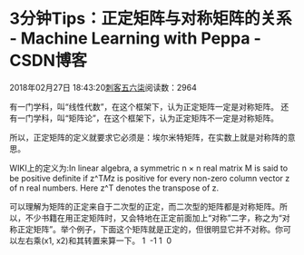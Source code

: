 # 3分钟Tips：正定矩阵与对称矩阵的关系 - Machine Learning with Peppa - CSDN博客





2018年02月27日 18:43:20[刺客五六柒](https://me.csdn.net/qq_39521554)阅读数：2964







有一门学科，叫“线性代数”，在这个框架下，认为正定矩阵一定是对称矩阵。
还有一门学科，叫“矩阵论”，在这个框架下，认为正定矩阵不一定是对称矩阵。

所以，正定矩阵的定义就要求它必须是：埃尔米特矩阵，在实数上就是对称阵的意思。

WIKI上的定义为:In linear algebra, a symmetric n × n real matrix M is said to be positive definite if z^T*M*z is positive for every non-zero column vector z of n real numbers. Here z^T denotes the transpose of z.


可以理解为矩阵的正定来自于二次型的正定，而二次型的矩阵都是对称矩阵。所以，不少书籍在用正定矩阵时，又会特地在正定前面加上“对称”二字，称之为“对称正定矩阵”。举个例子，下面这个矩阵就是正定的，但很明显它并不对称。你可以左右乘(x1, x2)和其转置来算一下。
1  -1
1  0




